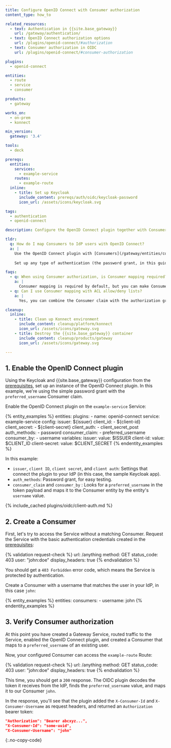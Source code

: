 ```yaml
---
title: Configure OpenID Connect with Consumer authorization
content_type: how_to

related_resources:
  - text: Authentication in {{site.base_gateway}}
    url: /gateway/authentication/
  - text: OpenID Connect authorization options
    url: /plugins/openid-connect/#authorization
  - text: Consumer authorization in OIDC
    url: /plugins/openid-connect/#consumer-authorization

plugins:
  - openid-connect

entities:
  - route
  - service
  - consumer

products:
  - gateway

works_on:
  - on-prem
  - konnect

min_version:
  gateway: '3.4'

tools:
  - deck

prereqs:
  entities:
    services:
      - example-service
    routes:
      - example-route
  inline:
    - title: Set up Keycloak
      include_content: prereqs/auth/oidc/keycloak-password
      icon_url: /assets/icons/keycloak.svg

tags:
  - authentication
  - openid-connect

description: Configure the OpenID Connect plugin together with Consumers to map Consumers to IdP users.

tldr:
  q: How do I map Consumers to IdP users with OpenID Connect?
  a: |
    Use the OpenID Connect plugin with [Consumers](/gateway/entities/consumer/) for authorization and dynamically map claim values to Consumers. This allows access only to IdP users that have a matching Consumer in {{site.base_gateway}}, giving you more control over which clients have access to {{site.base_gateway}}.
  
    Set up any type of authentication (the password grant, in this guide) and enable Consumer mapping by setting a claim to map to.

faqs:
  - q: When using Consumer authorization, is Consumer mapping required?
    a: |
      Consumer mapping is required by default, but you can make Consumer mapping optional and non-authorizing by setting the OpenID Connect plugin's configuration parameter [`config.consumer_optional`](/plugins/openid-connect/#schema--config-consumer-optional) to `true`.
  - q: Can I use Consumer mapping with ACL allow/deny lists?
    a: |
      Yes, you can combine the Consumer claim with the authorization group claim to further secure your environment. See the how-to on [configuring OIDC with ACL groups](/how-to/configure-oidc-with-acl-auth/) for more information.

cleanup:
  inline:
    - title: Clean up Konnect environment
      include_content: cleanup/platform/konnect
      icon_url: /assets/icons/gateway.svg
    - title: Destroy the {{site.base_gateway}} container
      include_content: cleanup/products/gateway
      icon_url: /assets/icons/gateway.svg

---
```


## 1. Enable the OpenID Connect plugin

Using the Keycloak and {{site.base_gateway}} configuration from the [prerequisites](#prerequisites), 
set up an instance of the OpenID Connect plugin. In this example, we're using the simple password grant with the `preferred_username` Consumer claim.

Enable the OpenID Connect plugin on the `example-service` Service:

{% entity_examples %}
entities:
  plugins:
    - name: openid-connect
      service: example-service
      config:
        issuer: ${issuer}
        client_id:
        - ${client-id}
        client_secret:
        - ${client-secret}
        client_auth:
        - client_secret_post
        auth_methods:
        - password
        consumer_claim:
        - preferred_username
        consumer_by:
        - username
variables:
  issuer:
    value: $ISSUER
  client-id:
    value: $CLIENT_ID
  client-secret:
    value: $CLIENT_SECRET
{% endentity_examples %}

In this example:
* `issuer`, `client ID`, `client secret`, and `client auth`: Settings that connect the plugin to your IdP (in this case, the sample Keycloak app).
* `auth_methods`: Password grant, for easy testing.
* `consumer_claim` and `consumer_by` : Looks for a `preferred_username` in the token payload and maps it to the Consumer entity by the entity's `username` value.

{% include_cached plugins/oidc/client-auth.md %}

## 2. Create a Consumer

First, let's try to access the Service without a matching Consumer.
Request the Service with the basic authentication credentials created in the [prerequisites](#prerequisites):

{% validation request-check %}
url: /anything
method: GET
status_code: 403
user: "john:doe"
display_headers: true
{% endvalidation %}

You should get a `403 Forbidden` error code, which means the Service is protected by authentication.

Create a Consumer with a username that matches the user in your IdP, in this case `john`:

{% entity_examples %}
entities:
  consumers:
    - username: john
{% endentity_examples %}

## 3. Verify Consumer authorization

At this point you have created a Gateway Service, routed traffic to the Service, enabled the OpenID Connect plugin, and created a Consumer that maps to a `preferred_username` of an existing user.

Now, your configured Consumer can access the `example-route` Route:

{% validation request-check %}
url: /anything
method: GET
status_code: 403
user: "john:doe"
display_headers: true
{% endvalidation %}

This time, you should get a `200` response. 
The OIDC plugin decodes the token it receives from the IdP, finds the `preferred_username` value, and maps it to our Consumer `john`.

In the response, you'll see that the plugin added the `X-Consumer-Id` and `X-Consumer-Username` as request headers, and returned an `Authorization` bearer token:

```json
"Authorization": "Bearer abcxyz...",
"X-Consumer-Id": "some-uuid",
"X-Consumer-Username": "john"
```
{:.no-copy-code}
